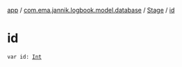 [app](../../index.md) / [com.ema.jannik.logbook.model.database](../index.md) / [Stage](index.md) / [id](./id.md)

# id

`var id: `[`Int`](https://kotlinlang.org/api/latest/jvm/stdlib/kotlin/-int/index.html)
